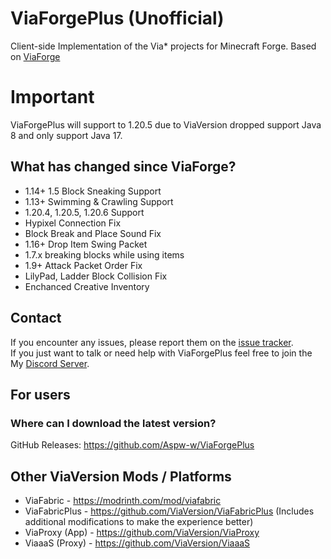 # ViaForgePlus (Unofficial)
Client-side Implementation of the Via* projects for Minecraft Forge.
Based on
[ViaForge](https://github.com/ViaVersion/ViaForge)

# Important
ViaForgePlus will support to 1.20.5 due to ViaVersion dropped support Java 8 and only support Java 17.

## What has changed since ViaForge?
- 1.14+ 1.5 Block Sneaking Support
- 1.13+ Swimming & Crawling Support
- 1.20.4, 1.20.5, 1.20.6 Support
- Hypixel Connection Fix
- Block Break and Place Sound Fix
- 1.16+ Drop Item Swing Packet
- 1.7.x breaking blocks while using items
- 1.9+ Attack Packet Order Fix
- LilyPad, Ladder Block Collision Fix
- Enchanced Creative Inventory

## Contact
If you encounter any issues, please report them on the
[issue tracker](https://github.com/Aspw-w/ViaForgePlus/issues).  
If you just want to talk or need help with ViaForgePlus feel free to join the My
[Discord Server](https://discord.gg/SGBccUXFKZ).

## For users
### Where can I download the latest version?
GitHub Releases: https://github.com/Aspw-w/ViaForgePlus

## Other ViaVersion Mods / Platforms
- ViaFabric - https://modrinth.com/mod/viafabric
- ViaFabricPlus - https://github.com/ViaVersion/ViaFabricPlus (Includes additional modifications to make the experience better)
- ViaProxy (App) - https://github.com/ViaVersion/ViaProxy
- ViaaaS (Proxy) - https://github.com/ViaVersion/ViaaaS
